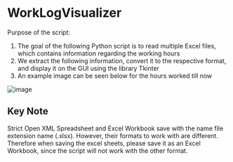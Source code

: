 # WorkLogVisualizer

Purpose of the script:

1. The goal of the following Python script is to read multiple Excel files, which contains information regarding the working hours
2. We extract the following information, convert it to the respective format, and display it on the GUI using the library Tkinter
3. An example image can be seen below for the hours worked till now

![image](https://github.com/AkkuRam/WorkLogVisualizer/assets/91744052/64068973-36ab-48ab-adc5-89eaca03618a)

## Key Note

Strict Open XML Spreadsheet and Excel Workbook save with the name file extension name (.xlsx). However, their formats to work with are different. Therefore
when saving the excel sheets, please save it as an Excel Workbook, since the script will not work with the other format.

